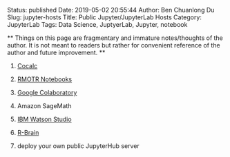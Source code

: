Status: published
Date: 2019-05-02 20:55:44
Author: Ben Chuanlong Du
Slug: jupyter-hosts
Title: Public Jupyter/JupyterLab Hosts
Category: JupyterLab
Tags: Data Science, JuptyerLab, Jupyter, notebook

**
Things on this page are
fragmentary and immature notes/thoughts of the author.
It is not meant to readers
but rather for convenient reference of the author and future improvement.
**

1. [Cocalc](https://cocalc.com/)

2. [RMOTR Notebooks](https://notebooks.rmotr.com/)

3. [Google Colaboratory](https://colab.research.google.com/)

4. Amazon SageMath

5. [IBM Watson Studio](https://www.ibm.com/cloud/watson-studio)

6. [R-Brain](https://r-brain.io/en/)

7. deploy your own public JupyterHub server
